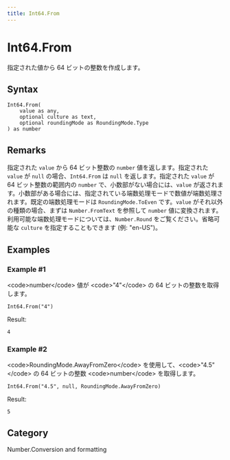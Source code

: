 ```yaml
---
title: Int64.From
---
```


# Int64.From


指定された値から 64 ビットの整数を作成します。


## Syntax

```powerquery
Int64.From(
    value as any,
    optional culture as text,
    optional roundingMode as RoundingMode.Type
) as number
```


## Remarks

指定された <code>value</code> から 64 ビット整数の <code>number</code> 値を返します。指定された <code>value</code> が <code>null</code> の場合、<code>Int64.From</code> は <code>null</code> を返します。指定された <code>value</code> が 64 ビット整数の範囲内の <code>number</code> で、小数部がない場合には、<code>value</code> が返されます。小数部がある場合には、指定されている端数処理モードで数値が端数処理されます。既定の端数処理モードは <code>RoundingMode.ToEven</code> です。<code>value</code> がそれ以外の種類の場合、まずは <code>Number.FromText</code> を参照して <code>number</code> 値に変換されます。利用可能な端数処理モードについては、<code>Number.Round</code> をご覧ください。省略可能な <code>culture</code> を指定することもできます (例: "en-US")。


## Examples

### Example #1 
&lt;code&gt;number&lt;/code&gt; 値が &lt;code&gt;&#34;4&#34;&lt;/code&gt; の 64 ビットの整数を取得します。
```powerquery
Int64.From("4")
```

Result: 
```powerquery
4
```


### Example #2 
&lt;code&gt;RoundingMode.AwayFromZero&lt;/code&gt; を使用して、&lt;code&gt;&#34;4.5&#34;&lt;/code&gt; の 64 ビットの整数 &lt;code&gt;number&lt;/code&gt; を取得します。
```powerquery
Int64.From("4.5", null, RoundingMode.AwayFromZero)
```

Result: 
```powerquery
5
```




## Category
Number.Conversion and formatting
